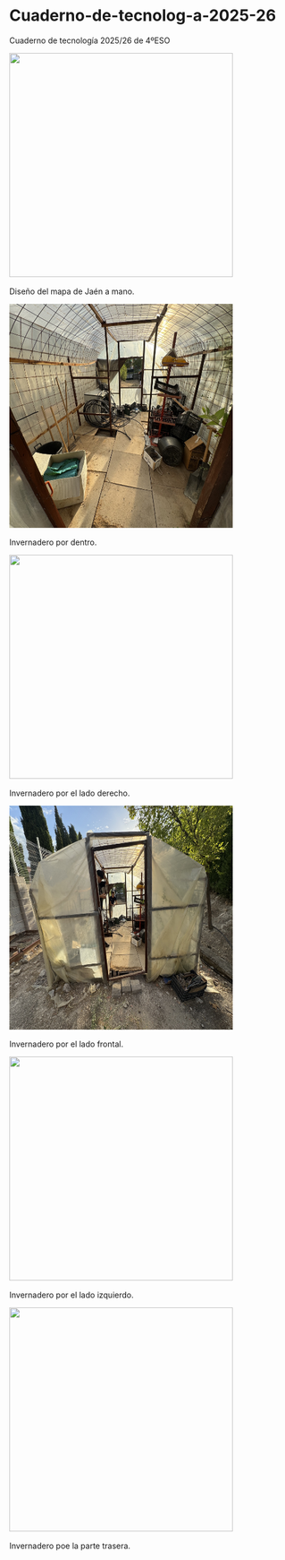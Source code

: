 # Cuaderno-de-tecnolog-a-2025-26
Cuaderno de tecnología 2025/26 de 4ºESO

<img src="imagenes/IMG_7925.jpg" width="400" height="400"/> </p>
<p align="center">

  Diseño del mapa de Jaén a mano.
  
<img src="imagenes/IMG_7743.jpg" width="400" height="400"/> </p>
<p align="center">

Invernadero por dentro.

<img src="imagenes/IMG_7742.jpg" width="400" height="400"/> </p>
<p align="center">

Invernadero por el lado derecho.

<img src="imagenes/IMG_7741.jpg" width="400" height="400"/> </p>
<p align="center">

Invernadero por el lado frontal.

<img src="imagenes/IMG_7740.jpg" width="400" height="400"/> </p>
<p align="center">

Invernadero por el lado izquierdo.

<img src="imagenes/IMG_7739.jpg" width="400" height="400"/> </p>
<p align="center">

Invernadero poe la parte trasera.
